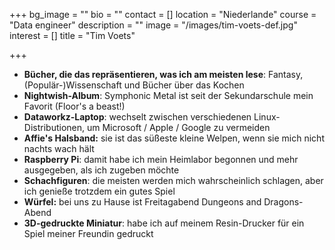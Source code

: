 +++
bg_image = ""
bio = ""
contact = []
location = "Niederlande"
course = "Data engineer"
description = ""
image = "/images/tim-voets-def.jpg"
interest = []
title = "Tim Voets"

+++


* **Bücher, die das repräsentieren, was ich am meisten lese**: Fantasy, (Populär-)Wissenschaft und Bücher über das Kochen
* **Nightwish-Album**: Symphonic Metal ist seit der Sekundarschule mein Favorit (Floor's a beast!)
* **Dataworkz-Laptop**: wechselt zwischen verschiedenen Linux-Distributionen, um Microsoft / Apple / Google zu vermeiden
* **Affie's Halsband:** sie ist das süßeste kleine Welpen, wenn sie mich nicht nachts wach hält
* **Raspberry Pi**: damit habe ich mein Heimlabor begonnen und mehr ausgegeben, als ich zugeben möchte
* **Schachfiguren**: die meisten werden mich wahrscheinlich schlagen, aber ich genieße trotzdem ein gutes Spiel
* **Würfel:** bei uns zu Hause ist Freitagabend Dungeons and Dragons-Abend
* **3D-gedruckte Miniatur**: habe ich auf meinem Resin-Drucker für ein Spiel meiner Freundin gedruckt